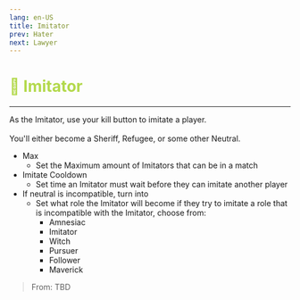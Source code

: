 ```yaml
---
lang: en-US
title: Imitator
prev: Hater
next: Lawyer
---
```


# <font color="#b3d94c">👥 <b>Imitator</b></font> <Badge text="Benign" type="tip" vertical="middle"/>
---

As the Imitator, use your kill button to imitate a player.<br><br>
You'll either become a Sheriff, Refugee, or some other Neutral.<br>
* Max
  * Set the Maximum amount of Imitators that can be in a match
* Imitate Cooldown
  * Set time an Imitator must wait before they can imitate another player
* If neutral is incompatible, turn into
  * Set what role the Imitator will become if they try to imitate a role that is incompatible with the Imitator, choose from:
    * Amnesiac
    * Imitator
    * Witch
    * Pursuer
    * Follower
    * Maverick

> From: TBD